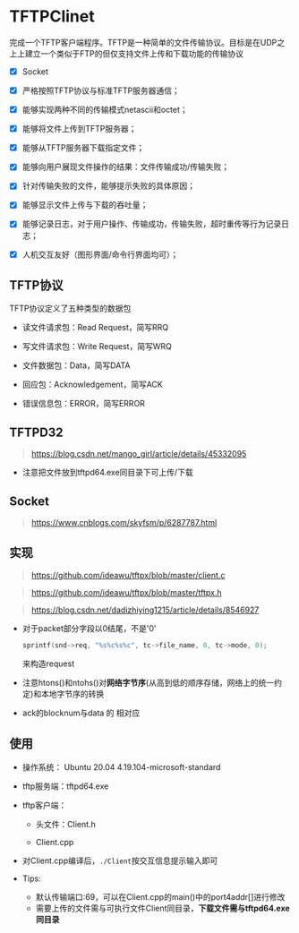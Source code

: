 # TFTPClinet

完成一个TFTP客户端程序。TFTP是一种简单的文件传输协议。目标是在UDP之上上建立一个类似于FTP的但仅支持文件上传和下载功能的传输协议

+ [x] Socket

+ [x] 严格按照TFTP协议与标准TFTP服务器通信；

+ [x] 能够实现两种不同的传输模式netascii和octet；

+ [x] 能够将文件上传到TFTP服务器；

+ [x] 能够从TFTP服务器下载指定文件；

+ [x] 能够向用户展现文件操作的结果：文件传输成功/传输失败；

+ [x] 针对传输失败的文件，能够提示失败的具体原因；

+ [x] 能够显示文件上传与下载的吞吐量；

+ [x] 能够记录日志，对于用户操作、传输成功，传输失败，超时重传等行为记录日志；

+ [x] 人机交互友好（图形界面/命令行界面均可）；

## TFTP协议

TFTP协议定义了五种类型的数据包

+ 读文件请求包：Read Request，简写RRQ

+ 写文件请求包：Write Request，简写WRQ

+ 文件数据包：Data，简写DATA

+ 回应包：Acknowledgement，简写ACK

+ 错误信息包：ERROR，简写ERROR

## TFTPD32

> https://blog.csdn.net/mango_girl/article/details/45332095

+ 注意把文件放到tftpd64.exe同目录下可上传/下载

## Socket

> https://www.cnblogs.com/skyfsm/p/6287787.html

## 实现

> https://github.com/ideawu/tftpx/blob/master/client.c

> https://github.com/ideawu/tftpx/blob/master/tftpx.h

> https://blog.csdn.net/dadizhiying1215/article/details/8546927

+ 对于packet部分字段以0结尾，不是'0'

  ```c
  sprintf(snd->req, "%s%c%s%c", tc->file_name, 0, tc->mode, 0);
  ```

  来构造request

+ 注意htons()和ntohs()对**网络字节序**(从高到低的顺序存储，网络上的统一约定)和本地字节序的转换

+ ack的blocknum与data 的 相对应

## 使用

+ 操作系统： Ubuntu 20.04   4.19.104-microsoft-standard

+ tftp服务端：tftpd64.exe

+ tftp客户端：

  + 头文件：Client.h

  + Client.cpp 

+ 对Client.cpp编译后，`./Client`按交互信息提示输入即可

+ Tips:
  + 默认传输端口:69，可以在Client.cpp的main()中的port4addr[]进行修改
  + 需要上传的文件需与可执行文件Client同目录，**下载文件需与tftpd64.exe同目录**